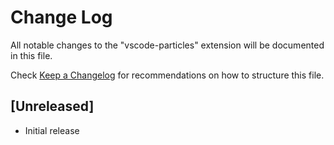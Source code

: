 # Change Log

All notable changes to the "vscode-particles" extension will be documented in this file.

Check [Keep a Changelog](http://keepachangelog.com/) for recommendations on how to structure this file.

## [Unreleased]

- Initial release